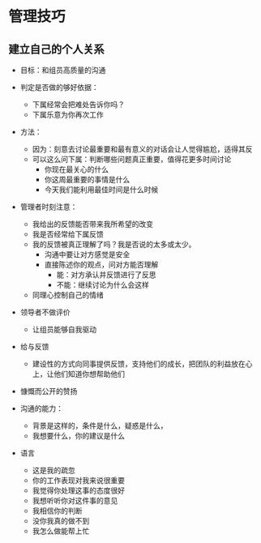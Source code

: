 # 管理技巧

## 建立自己的个人关系
- 目标：和组员高质量的沟通
- 判定是否做的够好依据：
    - 下属经常会把难处告诉你吗？
    - 下属乐意为你再次工作

- 方法：
    - 因为：刻意去讨论最重要和最有意义的对话会让人觉得尴尬，适得其反
    - 可以这么问下属：判断哪些问题真正重要，值得花更多时间讨论
        - 你现在最关心的什么
        - 你这周最重要的事情是什么
        - 今天我们能利用最佳时间是什么时候

- 管理者时刻注意：
    - 我给出的反馈能否带来我所希望的改变
    - 我是否经常给下属反馈
    - 我的反馈被真正理解了吗？我是否说的太多或太少。
        - 沟通中要让对方感觉是安全
        - 直接陈述你的观点，问对方能否理解
            - 能：对方承认并反馈进行了反思
            - 不能：继续讨论为什么会这样
    - 同理心控制自己的情绪

- 领导者不做评价
    - 让组员能够自我驱动

- 给与反馈
    - 建设性的方式向同事提供反馈，支持他们的成长，把团队的利益放在心上，让他们知道你想帮助他们

- 慷慨而公开的赞扬

- 沟通的能力：
    - 背景是这样的，条件是什么，疑惑是什么，
    - 我想要什么，你的建议是什么

- 语言
  - 这是我的疏忽
  - 你的工作表现对我来说很重要
  - 我觉得你处理这事的态度很好
  - 我想听听你对这件事的意见
  - 我相信你的判断
  - 没你我真的做不到
  - 我怎么做能帮上忙
